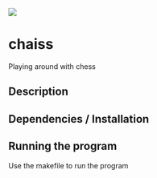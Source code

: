 ![](https://github.com/clauskovacs/chaiss/workflows/unit-test%20(boardcontrol)/badge.svg)

# chaiss
Playing around with chess 

## Description

## Dependencies / Installation

## Running the program
Use the makefile to run the program

